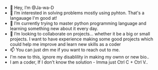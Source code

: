 - 👋 Hey, I’m @Ja-wa-D
- 👀 I’m interested in solving problems mostly using pyhton. That's a langauage I'm good at!
- 🌱 I’m currently trying to master python programming language and learning something new about it every day.
- 💞️ I’m looking to collaborate on projects... whether it be a big or small projects. I want to have experience making some 
     good projects which could help me improve and learn new skills as a coder
- 📫 You can just dm me if you want to reach out to me.
- I'm new to this, ignore my disablility in making my ownn or new bio..
-  I am a coder, If I don't know the solution - Imma just Ctrl C + Ctrl V.. 
